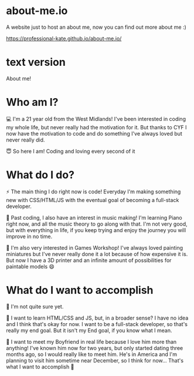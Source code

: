 # about-me.io

A website just to host an about me, now you can find out more about me :)

https://professional-kate.github.io/about-me.io/

# text version

About me!

# Who am I?

💻 I'm a 21 year old from the West Midlands!
I've been interested in coding my whole life, but never really had the motivation for it. But thanks to CYF I now have the motivation to code and do something I've always loved but never really did.

😇 So here I am! Coding and loving every second of it

# What do I do?

⚡ The main thing I do right now is code!
Everyday I'm making something new with CSS/HTML/JS with the eventual goal of becoming a full-stack developer.

🎵 Past coding, I also have an interest in music making! I'm learning Piano right now, and all the music theory to go along with that. I'm not very good, but with everything in life, if you keep trying and enjoy the journey you will improve in no time.

🎨 I'm also very interested in Games Workshop! I've always loved painting miniatures but I've never really done it a lot because of how expensive it is. But now I have a 3D printer and an infinite amount of possibilities for paintable models 😄

# What do I want to accomplish

🤔 I'm not quite sure yet.

👀 I want to learn HTML/CSS and JS, but, in a broader sense? I have no idea and I think that's okay for now. I want to be a full-stack developer, so that's really my end goal. But it isn't my End goal, if you know what I mean.

💖 I want to meet my Boyfriend in real life because I love him more than anything! I've known him now for two years, but only started dating three months ago, so I would really like to meet him. He's in America and I'm planning to visit him sometime near December, so I think for now... That's what I want to accomplish 🥰
